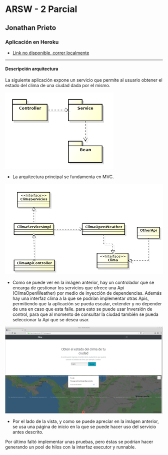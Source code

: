 # ARSW - 2 Parcial
## Jonathan Prieto
### Aplicación en Heroku
 - [Link no disponible, correr localmente]()
---
#### Descripción arquitectura
La siguiente aplicación expone un servicio que permite al usuario obtener el estado del clima de una ciudad dada por el mismo.

![](img/packets.png)
- La arquitectura principal se fundamenta en MVC.

![](img/model.png)
- Como se puede ver en la imágen anterior, hay un controlador que se encarga de gestionar los servicios que ofrece una Api (ClimaOpenWeather) por medio de inyección de dependencias. Además hay una interfaz clima a la que se podrían implementar otras Apis, permitiendo que la aplicación se pueda escalar, extender y no depender de una en caso que esta falle. para esto se puede usar Inversión de control, para que al momento de consultar la ciudad también se pueda seleccionar la Api que se desea usar.

![](img/index.png)
- Por el lado de la vista, y como se puede apreciar en la imágen anterior, se usa una página de inicio en la que se puede hacer uso del servicio antes descrito.

Por último faltó implementar unas pruebas, pero éstas se podrían hacer generando un pool de hilos con la interfaz executor y runnable.
